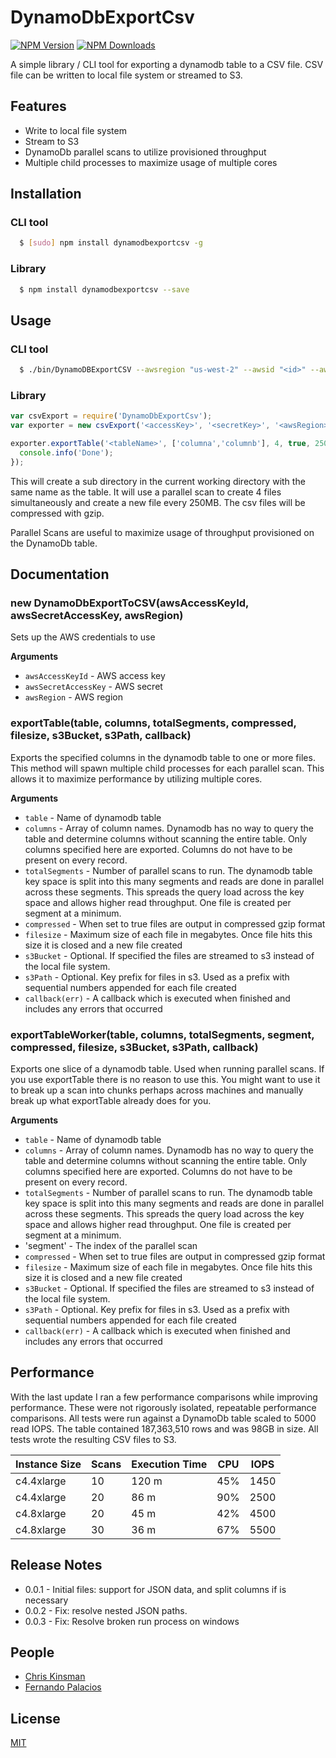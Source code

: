 # DynamoDbExportCsv

  [![NPM Version][npm-image]][npm-url]
  [![NPM Downloads][downloads-image]][downloads-url]

A simple library / CLI tool for exporting a dynamodb table to a CSV file.  CSV file can be written to local file system
or streamed to S3.

## Features
  * Write to local file system
  * Stream to S3
  * DynamoDb parallel scans to utilize provisioned throughput
  * Multiple child processes to maximize usage of multiple cores

## Installation

### CLI tool
``` bash
  $ [sudo] npm install dynamodbexportcsv -g
```

### Library
``` bash
  $ npm install dynamodbexportcsv --save
```

## Usage

### CLI tool
``` bash
  $ ./bin/DynamoDBExportCSV --awsregion "us-west-2" --awsid "<id>" --awssecret "<secret>" --table "<mytable>" --columns "<columna,columnb,columnc>" --gzip
```

### Library
```js
var csvExport = require('DynamoDbExportCsv');
var exporter = new csvExport('<accessKey>', '<secretKey>', '<awsRegion>');

exporter.exportTable('<tableName>', ['columna','columnb'], 4, true, 250, null, null, function(err) {
  console.info('Done');
});

```

This will create a sub directory in the current working directory with the same name as the table. It will use a
parallel scan to create 4 files simultaneously and create a new file every 250MB. The csv files will be compressed with gzip.

Parallel Scans are useful to maximize usage of throughput provisioned on the DynamoDb table.

## Documentation

### new DynamoDbExportToCSV(awsAccessKeyId, awsSecretAccessKey, awsRegion)

Sets up the AWS credentials to use

__Arguments__

* `awsAccessKeyId` - AWS access key
* `awsSecretAccessKey` - AWS secret
* `awsRegion` - AWS region

### exportTable(table, columns, totalSegments, compressed, filesize, s3Bucket, s3Path, callback)

Exports the specified columns in the dynamodb table to one or more files.  This method will spawn
multiple child processes for each parallel scan.  This allows it to maximize performance by
utilizing multiple cores.

__Arguments__

* `table` - Name of dynamodb table
* `columns` - Array of column names.  Dynamodb has no way to query the table and determine columns without scanning
the entire table.  Only columns specified here are exported.  Columns do not have to be present on every
record.
* `totalSegments` - Number of parallel scans to run.  The dynamodb table key space is split into this many segments
and reads are done in parallel across these segments.  This spreads the query load across the key space and allows
higher read throughput. One file is created per segment at a minimum.
* `compressed` - When set to true files are output in compressed gzip format
* `filesize` - Maximum size of each file in megabytes.  Once file hits this size it is closed and a new file
created
* `s3Bucket` - Optional.  If specified the files are streamed to s3 instead of the local file system.
* `s3Path` - Optional. Key prefix for files in s3.  Used as a prefix with sequential numbers
appended for each file created
* `callback(err)` - A callback which is executed when finished and includes any errors that occurred

### exportTableWorker(table, columns, totalSegments, segment, compressed, filesize, s3Bucket, s3Path, callback)

Exports one slice of a dynamodb table.  Used when running parallel scans.  If you use exportTable there
is no reason to use this.  You might want to use it to break up a scan into chunks perhaps across machines
and manually break up what exportTable already does for you.

__Arguments__

* `table` - Name of dynamodb table
* `columns` - Array of column names.  Dynamodb has no way to query the table and determine columns without scanning
the entire table.  Only columns specified here are exported.  Columns do not have to be present on every
record.
* `totalSegments` - Number of parallel scans to run.  The dynamodb table key space is split into this many segments
and reads are done in parallel across these segments.  This spreads the query load across the key space and allows
higher read throughput. One file is created per segment at a minimum.
* 'segment' - The index of the parallel scan
* `compressed` - When set to true files are output in compressed gzip format
* `filesize` - Maximum size of each file in megabytes.  Once file hits this size it is closed and a new file
created
* `s3Bucket` - Optional.  If specified the files are streamed to s3 instead of the local file system.
* `s3Path` - Optional. Key prefix for files in s3.  Used as a prefix with sequential numbers
appended for each file created
* `callback(err)` - A callback which is executed when finished and includes any errors that occurred


## Performance

With the last update I ran a few performance comparisons while improving performance. These were not rigorously
isolated, repeatable performance comparisons.  All tests were run against a DynamoDb table scaled to 5000 read IOPS.
The table contained 187,363,510 rows and was 98GB in size.  All tests wrote the resulting CSV files to S3.

| Instance Size | Scans | Execution Time | CPU | IOPS |
| --- | --- | --- | --- | --- |
| c4.4xlarge | 10 | 120 m | 45% | 1450 |
| c4.4xlarge | 20 | 86 m | 90% | 2500 |
| c4.8xlarge | 20 | 45 m | 42% | 4500 |
| c4.8xlarge | 30 | 36 m | 67% | 5500 |

## Release Notes
* 0.0.1 - Initial files: support for JSON data, and split columns if is necessary
* 0.0.2 - Fix: resolve nested JSON paths.
* 0.0.3 - Fix: Resolve broken run process on windows

## People

- [Chris Kinsman](https://github.com/chriskinsman)
- [Fernando Palacios](https://github.com/fernandops26)

## License

  [MIT](LICENSE)

[npm-image]: https://img.shields.io/npm/v/dynacsv.svg?style=flat
[npm-url]: https://npmjs.org/package/dynacsv
[downloads-image]: https://img.shields.io/npm/dm/dynacsv.svg?style=flat
[downloads-url]: https://npmjs.org/package/dynacsv
